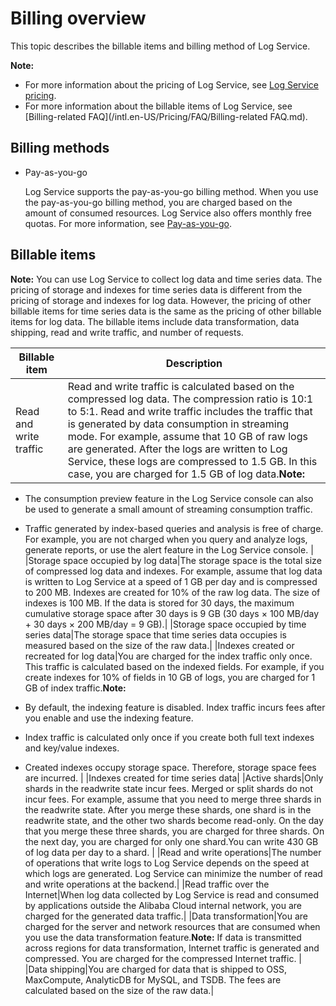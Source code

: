# Billing overview

This topic describes the billable items and billing method of Log Service.

**Note:**

-   For more information about the pricing of Log Service, see [Log Service pricing](https://www.alibabacloud.com/product/log-service/pricing?spm=a3c0i.139163.9288850920.1.7690637avzyiqo).
-   For more information about the billable items of Log Service, see [Billing-related FAQ](/intl.en-US/Pricing/FAQ/Billing-related FAQ.md).

## Billing methods

-   Pay-as-you-go

    Log Service supports the pay-as-you-go billing method. When you use the pay-as-you-go billing method, you are charged based on the amount of consumed resources. Log Service also offers monthly free quotas. For more information, see [Pay-as-you-go](/intl.en-US/Pricing/Pay-as-you-go.md).


## Billable items

**Note:** You can use Log Service to collect log data and time series data. The pricing of storage and indexes for time series data is different from the pricing of storage and indexes for log data. However, the pricing of other billable items for time series data is the same as the pricing of other billable items for log data. The billable items include data transformation, data shipping, read and write traffic, and number of requests.

|Billable item|Description|
|-------------|-----------|
|Read and write traffic|Read and write traffic is calculated based on the compressed log data. The compression ratio is 10:1 to 5:1. Read and write traffic includes the traffic that is generated by data consumption in streaming mode. For example, assume that 10 GB of raw logs are generated. After the logs are written to Log Service, these logs are compressed to 1.5 GB. In this case, you are charged for 1.5 GB of log data.**Note:**

-   The consumption preview feature in the Log Service console can also be used to generate a small amount of streaming consumption traffic.
-   Traffic generated by index-based queries and analysis is free of charge. For example, you are not charged when you query and analyze logs, generate reports, or use the alert feature in the Log Service console. |
|Storage space occupied by log data|The storage space is the total size of compressed log data and indexes. For example, assume that log data is written to Log Service at a speed of 1 GB per day and is compressed to 200 MB. Indexes are created for 10% of the raw log data. The size of indexes is 100 MB. If the data is stored for 30 days, the maximum cumulative storage space after 30 days is 9 GB \(30 days × 100 MB/day + 30 days × 200 MB/day = 9 GB\).|
|Storage space occupied by time series data|The storage space that time series data occupies is measured based on the size of the raw data.|
|Indexes created or recreated for log data|You are charged for the index traffic only once. This traffic is calculated based on the indexed fields. For example, if you create indexes for 10% of fields in 10 GB of logs, you are charged for 1 GB of index traffic.**Note:**

-   By default, the indexing feature is disabled. Index traffic incurs fees after you enable and use the indexing feature.
-   Index traffic is calculated only once if you create both full text indexes and key/value indexes.
-   Created indexes occupy storage space. Therefore, storage space fees are incurred. |
|Indexes created for time series data|
|Active shards|Only shards in the readwrite state incur fees. Merged or split shards do not incur fees. For example, assume that you need to merge three shards in the readwrite state. After you merge these shards, one shard is in the readwrite state, and the other two shards become read-only. On the day that you merge these three shards, you are charged for three shards. On the next day, you are charged for only one shard.You can write 430 GB of log data per day to a shard. |
|Read and write operations|The number of operations that write logs to Log Service depends on the speed at which logs are generated. Log Service can minimize the number of read and write operations at the backend.|
|Read traffic over the Internet|When log data collected by Log Service is read and consumed by applications outside the Alibaba Cloud internal network, you are charged for the generated data traffic.|
|Data transformation|You are charged for the server and network resources that are consumed when you use the data transformation feature.**Note:** If data is transmitted across regions for data transformation, Internet traffic is generated and compressed. You are charged for the compressed Internet traffic. |
|Data shipping|You are charged for data that is shipped to OSS, MaxCompute, AnalyticDB for MySQL, and TSDB. The fees are calculated based on the size of the raw data.|

